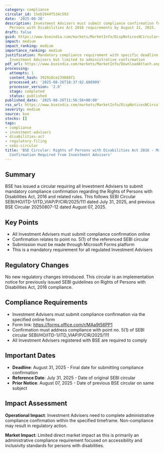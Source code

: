 ```yaml
---
category: compliance
circular_id: 15eb1944f534c593
date: '2025-08-26'
description: Investment Advisers must submit compliance confirmation for Rights of
  Persons with Disabilities Act 2016 requirements by August 31, 2025.
draft: false
guid: https://www.bseindia.com/markets/MarketInfo/DispNoticesNCirculars.aspx?Noticeid={D01BAC0E-9B88-4383-9E8A-C818057D6772}&noticeno=20250826-30&dt=08/26/2025&icount=30&totcount=60&flag=0
impact: medium
impact_ranking: medium
importance_ranking: medium
justification: Mandatory compliance requirement with specific deadline affects all
  Investment Advisers but limited to administrative confirmation
pdf_url: https://www.bseindia.com/markets/MarketInfo/DownloadAttach.aspx?id=20250826-30&attachedId=
processing:
  attempts: 1
  content_hash: 392918ce239088f1
  processed_at: '2025-08-26T18:37:02.686909'
  processor_version: '2.0'
  stage: completed
  status: published
published_date: '2025-08-26T11:56:56+00:00'
rss_url: https://www.bseindia.com/markets/MarketInfo/DispNoticesNCirculars.aspx?Noticeid={D01BAC0E-9B88-4383-9E8A-C818057D6772}&noticeno=20250826-30&dt=08/26/2025&icount=30&totcount=60&flag=0
severity: medium
source: bse
stocks: []
tags:
- compliance
- investment-advisers
- disabilities-act
- regulatory-filing
- sebi-circular
title: 'BSE Circular: Rights of Persons with Disabilities Act 2016 - Mandatory Compliance
  Confirmation Required from Investment Advisers'
---
```


## Summary

BSE has issued a circular requiring all Investment Advisers to submit mandatory compliance confirmation regarding the Rights of Persons with Disabilities Act, 2016 and related rules. This follows SEBI Circular SEBI/HO/ITD-1/ITD_VIAP/P/CIR/2025/111 dated July 31, 2025, and previous BSE Circular 20250807-12 dated August 07, 2025.

## Key Points

- All Investment Advisers must submit compliance confirmation online
- Confirmation relates to point no. 5(1) of the referenced SEBI circular
- Submission must be made through Microsoft Forms platform
- This is a mandatory requirement for all regulated Investment Advisers

## Regulatory Changes

No new regulatory changes introduced. This circular is an implementation notice for previously issued SEBI guidelines on Rights of Persons with Disabilities Act, 2016 compliance.

## Compliance Requirements

- Investment Advisers must submit compliance confirmation via the specified online form
- Form link: https://forms.office.com/r/MAa9t56PP1
- Confirmation must address compliance with point no. 5(1) of SEBI circular SEBI/HO/ITD-1/ITD_VIAP/P/CIR/2025/111
- All Investment Advisers registered with BSE are required to comply

## Important Dates

- **Deadline**: August 31, 2025 - Final date for submitting compliance confirmation
- **Reference Date**: July 31, 2025 - Date of original SEBI circular
- **Prior Notice**: August 07, 2025 - Date of previous BSE circular on same subject

## Impact Assessment

**Operational Impact**: Investment Advisers need to complete administrative compliance confirmation within the specified timeframe. Non-compliance may result in regulatory action.

**Market Impact**: Limited direct market impact as this is primarily an administrative compliance requirement focused on accessibility and inclusivity standards for persons with disabilities.
